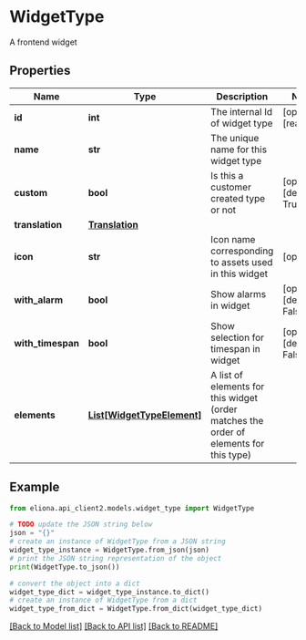 # WidgetType

A frontend widget

## Properties

Name | Type | Description | Notes
------------ | ------------- | ------------- | -------------
**id** | **int** | The internal Id of widget type | [optional] [readonly] 
**name** | **str** | The unique name for this widget type | 
**custom** | **bool** | Is this a customer created type or not | [optional] [default to True]
**translation** | [**Translation**](Translation.md) |  | 
**icon** | **str** | Icon name corresponding to assets used in this widget | [optional] 
**with_alarm** | **bool** | Show alarms in widget | [optional] [default to False]
**with_timespan** | **bool** | Show selection for timespan in widget | [optional] [default to False]
**elements** | [**List[WidgetTypeElement]**](WidgetTypeElement.md) | A list of elements for this widget (order matches the order of elements for this type) | 

## Example

```python
from eliona.api_client2.models.widget_type import WidgetType

# TODO update the JSON string below
json = "{}"
# create an instance of WidgetType from a JSON string
widget_type_instance = WidgetType.from_json(json)
# print the JSON string representation of the object
print(WidgetType.to_json())

# convert the object into a dict
widget_type_dict = widget_type_instance.to_dict()
# create an instance of WidgetType from a dict
widget_type_from_dict = WidgetType.from_dict(widget_type_dict)
```
[[Back to Model list]](../README.md#documentation-for-models) [[Back to API list]](../README.md#documentation-for-api-endpoints) [[Back to README]](../README.md)


